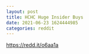 ```yaml
--- 
layout: post 
title: HCHC Huge Insider Buys 
date: 2021-06-23 1624444985 
categories: reddit 
--- 
```

https://redd.it/o6aa1a